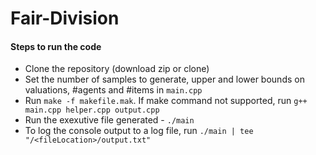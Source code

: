 # Fair-Division

#### Steps to run the code
* Clone the repository (download zip or clone)
* Set the number of samples to generate, upper and lower bounds on valuations, #agents and #items in `main.cpp`
* Run `make -f makefile.mak`. If make command not supported, run `g++ main.cpp helper.cpp output.cpp`
* Run the exexutive file generated - `./main`
* To log the console output to a log file, run `./main | tee "/<fileLocation>/output.txt"`
